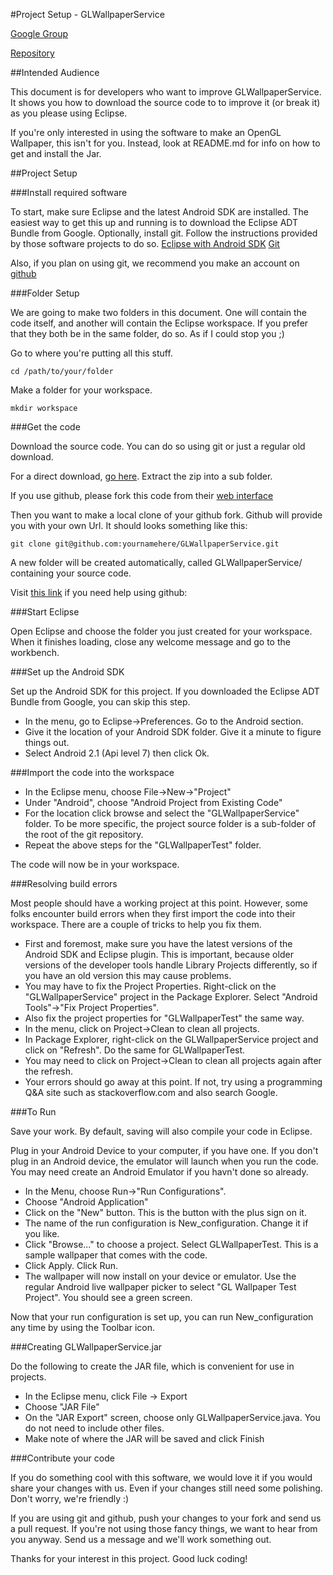 #Project Setup - GLWallpaperService

[Google Group](http://groups.google.com/group/glwallpaperservice)

[Repository](https://github.com/GLWallpaperService/GLWallpaperService)

##Intended Audience

This document is for developers who want to improve GLWallpaperService. It shows you how to download the source code to to improve it (or break it) as you please using Eclipse.

If you're only interested in using the software to make an OpenGL Wallpaper, this isn't for you. Instead, look at README.md for info on how to get and install the Jar.


##Project Setup


###Install required software

To start, make sure Eclipse and the latest Android SDK are installed. The easiest way to get this up and running is to download the Eclipse ADT Bundle from Google. Optionally, install git. Follow the instructions provided by those software projects to do so.
    [Eclipse with Android SDK](http://developer.android.com/sdk/)
    [Git](http://git-scm.com/)

Also, if you plan on using git, we recommend you make an account on [github](http://github.com/)


###Folder Setup

We are going to make two folders in this document. One will contain the code itself, and another will contain the Eclipse workspace. If you prefer that they both be in the same folder, do so. As if I could stop you ;)

Go to where you're putting all this stuff.

    cd /path/to/your/folder


Make a folder for your workspace.

    mkdir workspace


###Get the code

Download the source code. You can do so using git or just a regular old download.

For a direct download, [go here](http://glwallpaperservice.com/downloads/releases/current/). Extract the zip into a sub folder.

If you use github, please fork this code from their [web interface](https://github.com/GLWallpaperService/GLWallpaperService)


Then you want to make a local clone of your github fork. Github will provide you with your own Url. It should looks something like this:

    git clone git@github.com:yournamehere/GLWallpaperService.git

A new folder will be created automatically, called GLWallpaperService/ containing your source code.

Visit [this link](http://help.github.com/) if you need help using github:


###Start Eclipse

Open Eclipse and choose the folder you just created for your workspace. When it finishes loading, close any welcome message and go to the workbench.


###Set up the Android SDK

Set up the Android SDK for this project. If you downloaded the Eclipse ADT Bundle from Google, you can skip this step.

* In the menu, go to Eclipse->Preferences. Go to the Android section.
* Give it the location of your Android SDK folder. Give it a minute to figure things out.
* Select Android 2.1 (Api level 7) then click Ok.


###Import the code into the workspace

* In the Eclipse menu, choose File->New->"Project"
* Under "Android", choose "Android Project from Existing Code"
* For the location click browse and select the "GLWallpaperService" folder. To be more specific, the project source folder is a sub-folder of the root of the git repository.
* Repeat the above steps for the "GLWallpaperTest" folder.

The code will now be in your workspace.


###Resolving build errors

Most people should have a working project at this point. However, some folks encounter build errors when they first import the code into their workspace. There are a couple of tricks to help you fix them.

* First and foremost, make sure you have the latest versions of the Android SDK and Eclipse plugin. This is important, because older versions of the developer tools handle Library Projects differently, so if you have an old version this may cause problems.
* You may have to fix the Project Properties. Right-click on the "GLWallpaperService" project in the Package Explorer. Select "Android Tools"->"Fix Project Properties".
* Also fix the project properties for "GLWallpaperTest" the same way.
* In the menu, click on Project->Clean to clean all projects.
* In Package Explorer, right-click on the GLWallpaperService project and click on "Refresh". Do the same for GLWallpaperTest.
* You may need to click on Project->Clean to clean all projects again after the refresh.
* Your errors should go away at this point. If not, try using a programming Q&A site such as stackoverflow.com and also search Google.


###To Run

Save your work. By default, saving will also compile your code in Eclipse.

Plug in your Android Device to your computer, if you have one. If you don't plug in an Android device, the emulator will launch when you run the code. You may need create an Android Emulator if you havn't done so already.

* In the Menu, choose Run->"Run Configurations".
* Choose "Android Application"
* Click on the "New" button. This is the button with the plus sign on it.
* The name of the run configuration is New_configuration. Change it if you like.
* Click "Browse..." to choose a project. Select GLWallpaperTest. This is a sample wallpaper that comes with the code.
* Click Apply. Click Run.
* The wallpaper will now install on your device or emulator. Use the regular Android live wallpaper picker to select "GL Wallpaper Test Project". You should see a green screen.

Now that your run configuration is set up, you can run New_configuration any time by using the Toolbar icon.


###Creating GLWallpaperService.jar

Do the following to create the JAR file, which is convenient for use in projects.

* In the Eclipse menu, click File -> Export
* Choose "JAR File"
* On the "JAR Export" screen, choose only GLWallpaperService.java. You do not need to include other files.
* Make note of where the JAR will be saved and click Finish


###Contribute your code

If you do something cool with this software, we would love it if you would share your changes with us. Even if your changes still need some polishing. Don't worry, we're friendly :)

If you are using git and github, push your changes to your fork and send us a pull request. If you're not using those fancy things, we want to hear from you anyway. Send us a message and we'll work something out.

Thanks for your interest in this project. Good luck coding!

